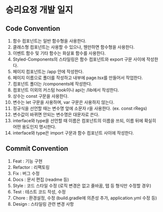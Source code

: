 # 승리요정 개발 일지

## Code Convention

1. 함수 컴포넌트는 일반 함수형을 사용한다.
2. 클래스형 컴포넌트는 사용할 수 있으나, 웬만하면 함수형을 사용한다.
2. 이벤트 함수 및 기타 함수는 화살표 함수를 사용한다.
3. Styled-Components의 스타일링은 함수 컴포넌트와 export 구문 사이에 작성한다.
4. 페이지 컴포넌트는 /app 안에 작성한다.
5. 페이지 이름으로 폴더를 작성하고 내부에 page.tsx를 만들어서 작업한다.
6. 컴포넌트 폴더는 /components에 작성한다.
7. 컴포넌트 이외의 커스텀 hook이나 api는 /lib에서 작성한다.
8. 상수는 const 구문을 사용한다.
9. 변수는 let 구문을 사용하며, var 구문은 사용하지 않는다.
10. 정규식을 선언할 때는 변수명 앞에 소문자 r을 사용한다. (ex. const rRegs)
11. 변수값이 바뀌면 안되는 변수명은 대문자로 쓴다.
12. interface와 type을 선언할 때 이름은 컴포넌트의 이름을 쓰되, 이름 뒤에 확실히 어떤 용도인지 명시한다.
13. interface와 type은 import 구문과 함수 컴포넌트 사이에 작성한다.

## Commit Convention
1. Feat : 기능 구현
2. Refactor : 리팩토링
3. Fix : 버그 수정
4. Docs : 문서 편집 (readme 등)
5. Style : 코드 스타일 수정 (로직 변경은 없고 줄바꿈, 탭 등 형식만 수정할 경우)
6. Test : 테스트 코드 작성, 수정
7. Chore : 환경설정, 수정 (build.gradle에 의존성 추가, application.yml 수정 등)
8. Design : 스타일링 관련 변경 사항